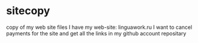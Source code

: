 # sitecopy
copy of my web site files
I have my web-site: linguawork.ru 
I want to cancel payments for the site and get all the links in my github account repositary
